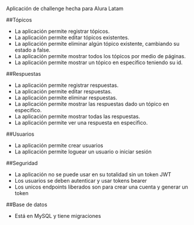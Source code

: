 Aplicación de challenge hecha para Alura Latam

##Tópicos
- La aplicación permite registrar tópicos.
- La aplicación permite editar tópicos existentes.
- La aplicación permite eliminar algún tópico existente, cambiando su estado a false.
- La aplicación permite mostrar todos los tópicos por medio de páginas.
- La aplicación permite mostrar un tópico en especifico teniendo su id.

##Respuestas
- La aplicación permite registrar respuestas.
- La aplicación permite editar respuestas.
- La aplicación permite eliminar respuestas.
- La aplicación permite mostrar las respuestas dado un tópico en especifico.
- La aplicación permite mostrar todas las respuestas.
- La aplicación permite ver una respuesta en especifico.

##Usuarios
- La aplicación permite crear usuarios
- La aplicación permite loguear un usuario o iniciar sesión

##Seguridad
- La aplicación no se puede usar en su totalidad sin un token JWT
- Los usuarios se deben autenticar y usar tokens bearer
- Los unicos endpoints liberados son para crear una cuenta y generar un token

##Base de datos
- Está en MySQL y tiene migraciones
